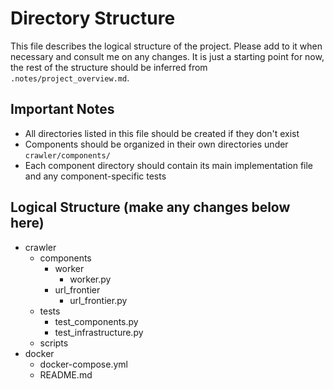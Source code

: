 # Directory Structure

This file describes the logical structure of the project. Please add to it when necessary and consult me on any changes. It is just a starting point for now, the rest of the structure should be inferred from `.notes/project_overview.md`.

## Important Notes
- All directories listed in this file should be created if they don't exist
- Components should be organized in their own directories under `crawler/components/`
- Each component directory should contain its main implementation file and any component-specific tests

## Logical Structure (make any changes below here)

* crawler
    * components
        * worker
            * worker.py
        * url_frontier
            * url_frontier.py
    * tests
        * test_components.py
        * test_infrastructure.py
    * scripts
* docker
    * docker-compose.yml
    * README.md